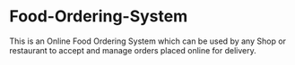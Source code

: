 # Food-Ordering-System
This is an Online Food Ordering System which can be used by any Shop or restaurant to accept and manage orders placed online for delivery.
